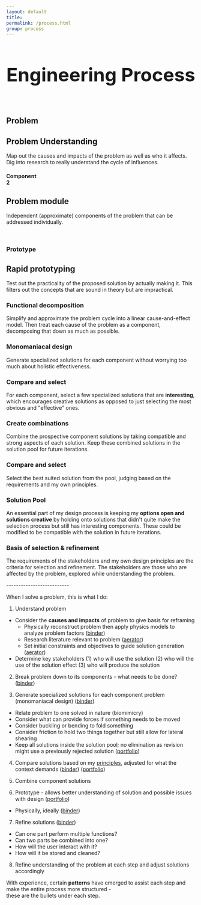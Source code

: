 ```yaml
---
layout: default
title:
permalink: /process.html
group: process
---
```

<script src="//ajax.googleapis.com/ajax/libs/jquery/1.10.2/jquery.min.js"></script>
<script>
function is_touch_device() {
  return 'ontouchstart' in window
      || 'onmsgesturechange' in window;
};
$(document).ready(function() {
    if (is_touch_device()) {
		$('.hover').bind('click', function(mobile) {
			$('.mobile_hover').removeClass("mobile_hover");
			mobile.preventDefault();
			$(this).toggleClass('mobile_hover');
		});
	}
});
</script>
<h1 style="text-align:center;font-size:50px;">Engineering Process</h1>
<div class="holder">
	<div class="hot-spots">
		<div class="hot-spot hover" id="problem"><br><h2>Problem</h2>
			<div class="info">
				<h2>Problem Understanding</h2>
				<p>Map out the causes and impacts of the problem as well as who it affects.
				Dig into research to really understand the cycle of influences.</p>
			</div>
		</div>
		<div class="hot-spot hover" id="component"><h4>Component<br> 2</h4>
			<div class="info">
				<h2>Problem module</h2>
				<p>Independent (approximate) components of the problem that can be addressed individually.</p>
			</div>
		</div>
		<div class="hot-spot hover" id="prototype"><br><h3>Prototype</h3>
			<div class="info">
				<h2>Rapid prototyping</h2>
				<p>Test out the practicality of the proposed solution by actually making it. This filters out
				the concepts that are sound in theory but are impractical.</p>
			</div>
		</div>
		<div class="text-spot hover" id="func"><h3>Functional decomposition</h3>
			<div class="info info_txt">
				<p>Simplify and approximate the problem cycle into a linear cause-and-effect model.
				Then treat each cause of the problem as a component, decomposing that down as much as possible.</p>
			</div>
		</div>
		<div class="text-spot hover" id="monomaniac"><h3>Monomaniacal design</h3>
			<div class="info info_txt">
				<p>Generate specialized solutions for each component without worrying too much about holistic effectiveness.</p>
			</div>
		</div>
		<div class="text-spot hover" id="compare"><h3>Compare and select</h3>
			<div class="info info_txt">
				<p>For each component, select a few specialized solutions that are <b>interesting</b>, which encourages
				creative solutions as opposed to just selecting the most obvious and "effective" ones.</p>
			</div>
		</div>
		<div class="text-spot hover" id="generate"><h3>Create combinations</h3>
			<div class="info info_txt">
				<p>Combine the prospective component solutions by taking compatible and strong aspects of each solution.
				Keep these combined solutions in the solution pool for future iterations.</p>
			</div>
		</div>
		<div class="text-spot hover" id="compare_2"><h3>Compare and select</h3>
			<div class="info info_txt">
				<p>Select the best suited solution from the pool, judging based on the requirements and my own principles.</p>
			</div>
		</div>
		<div class="text-spot hover" id="pool"><h3>Solution Pool</h3>
			<div class="info info_txt info_down">
				<p>An essential part of my design process is keeping my <b>options open and solutions creative</b> by holding onto
				solutions that didn't quite make the selection process but still has interesting components. These could
				be modified to be compatible with the solution in future iterations.</p>
			</div>
		</div>
	</div>
		<div id="patch">
			<div class="text-spot hover" id="basis"><h3>Basis of selection & refinement</h3>
			<div class="info info_txt info_down">
				<p>The requirements of the stakeholders and my own design principles are the criteria for selection and refinement.
				The stakeholders are those who are affected by the problem, explored while understanding the problem.</p>
			</div>
		</div>
	</div>
</div>
 --------------------------

When I solve a problem, this is what I do:  

 1. Understand problem
   - Consider the **causes and impacts** of problem to give basis for reframing
     - Physically reconstruct problem then apply physics models to analyze problem factors ([binder](projects/binder/#analysis))
	 - Research literature relevant to problem ([aerator](projects/aerator.html))
	 - Set initial constraints and objectives to guide solution generation  ([aerator](projects/detaileddesign.pdf))
   - Determine key stakeholders (1) who will use the solution (2) who will the use of the solution effect (3) who will produce the solution
   
 2. Break problem down to its components - what needs to be done? ([binder](projects/binder/divergentflowchart.jpg))
 
 3. Generate specialized solutions for each component problem (monomaniacal design) ([binder](projects/binder/#divergent))  
   - Relate problem to one solved in nature (biomimicry)
   - Consider what can provide forces if something needs to be moved
   - Consider buckling or bending to fold something
   - Consider friction to hold two things together but still allow for lateral shearing
   - Keep all solutions inside the solution pool; no elimination as revision might use a previously rejected solution ([portfolio](projects/portfolio/#pool))
   
 4. Compare solutions based on my [principles](/portfolio/principles.html), adjusted for what the context demands ([binder](projects/binder/#convergent)) ([portfolio](projects/portfolio/#compare)) 
 
 5. Combine component solutions
 
 6. Prototype - allows better understanding of solution and possible issues with design ([portfolio](projects/portfolio/#prototype))
   - Physically, ideally ([binder](projects/binder/#prototype))
   
 7. Refine solutions ([binder](projects/binder/convergentflowchart.jpg))
   - Can one part perform multiple functions?
   - Can two parts be combined into one?
   - How will the user interact with it?
   - How will it be stored and cleaned?
   
 8. Refine understanding of the problem at each step and adjust solutions accordingly
 
 With experience, certain **patterns** have emerged to assist each step and make the entire process more structured -  
 these are the bullets under each step.


